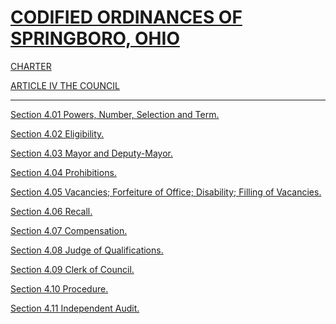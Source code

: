 [CODIFIED ORDINANCES OF SPRINGBORO, OHIO](index.html)
=====================================================

[CHARTER](1289a412.html)

[ARTICLE IV THE COUNCIL](1339a412.html)

* * * * *

[Section 4.01 Powers, Number, Selection and Term.](133ba412.html)

[Section 4.02 Eligibility.](1341a412.html)

[Section 4.03 Mayor and Deputy-Mayor.](1346a412.html)

[Section 4.04 Prohibitions.](134ca412.html)

[Section 4.05 Vacancies; Forfeiture of Office; Disability; Filling of
Vacancies.](1353a412.html)

[Section 4.06 Recall.](135fa412.html)

[Section 4.07 Compensation.](1368a412.html)

[Section 4.08 Judge of Qualifications.](136da412.html)

[Section 4.09 Clerk of Council.](1372a412.html)

[Section 4.10 Procedure.](1377a412.html)

[Section 4.11 Independent Audit.](137da412.html)
